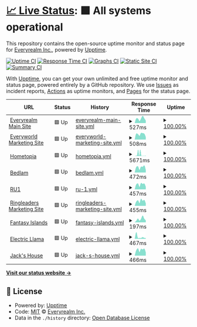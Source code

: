 # [📈 Live Status](https://rrealmdev.github.io/realm-upptime): <!--live status--> **🟩 All systems operational**

This repository contains the open-source uptime monitor and status page for [Everyrealm Inc.](https://rrealmdev.github.io/realm-upptime), powered by [Upptime](https://github.com/upptime/upptime).

[![Uptime CI](https://github.com/rrealmdev/realm-upptime/workflows/Uptime%20CI/badge.svg)](https://github.com/rrealmdev/realm-upptime/actions?query=workflow%3A%22Uptime+CI%22)
[![Response Time CI](https://github.com/rrealmdev/realm-upptime/workflows/Response%20Time%20CI/badge.svg)](https://github.com/rrealmdev/realm-upptime/actions?query=workflow%3A%22Response+Time+CI%22)
[![Graphs CI](https://github.com/rrealmdev/realm-upptime/workflows/Graphs%20CI/badge.svg)](https://github.com/rrealmdev/realm-upptime/actions?query=workflow%3A%22Graphs+CI%22)
[![Static Site CI](https://github.com/rrealmdev/realm-upptime/workflows/Static%20Site%20CI/badge.svg)](https://github.com/rrealmdev/realm-upptime/actions?query=workflow%3A%22Static+Site+CI%22)
[![Summary CI](https://github.com/rrealmdev/realm-upptime/workflows/Summary%20CI/badge.svg)](https://github.com/rrealmdev/realm-upptime/actions?query=workflow%3A%22Summary+CI%22)

With [Upptime](https://upptime.js.org), you can get your own unlimited and free uptime monitor and status page, powered entirely by a GitHub repository. We use [Issues](https://github.com/rrealmdev/realm-upptime/issues) as incident reports, [Actions](https://github.com/rrealmdev/realm-upptime/actions) as uptime monitors, and [Pages](https://rrealmdev.github.io/realm-upptime) for the status page.

<!--start: status pages-->
<!-- This summary is generated by Upptime (https://github.com/upptime/upptime) -->
<!-- Do not edit this manually, your changes will be overwritten -->
<!-- prettier-ignore -->
| URL | Status | History | Response Time | Uptime |
| --- | ------ | ------- | ------------- | ------ |
| <img alt="" src="https://icons.duckduckgo.com/ip3/everyrealm.com.ico" height="13"> [Everyrealm Main Site](https://everyrealm.com) | 🟩 Up | [everyrealm-main-site.yml](https://github.com/rrealmdev/realm-upptime/commits/HEAD/history/everyrealm-main-site.yml) | <details><summary><img alt="Response time graph" src="./graphs/everyrealm-main-site/response-time-week.png" height="20"> 527ms</summary><br><a href="https://rrealmdev.github.io/realm-upptime/history/everyrealm-main-site"><img alt="Response time 477" src="https://img.shields.io/endpoint?url=https%3A%2F%2Fraw.githubusercontent.com%2Frrealmdev%2Frealm-upptime%2FHEAD%2Fapi%2Feveryrealm-main-site%2Fresponse-time.json"></a><br><a href="https://rrealmdev.github.io/realm-upptime/history/everyrealm-main-site"><img alt="24-hour response time 616" src="https://img.shields.io/endpoint?url=https%3A%2F%2Fraw.githubusercontent.com%2Frrealmdev%2Frealm-upptime%2FHEAD%2Fapi%2Feveryrealm-main-site%2Fresponse-time-day.json"></a><br><a href="https://rrealmdev.github.io/realm-upptime/history/everyrealm-main-site"><img alt="7-day response time 527" src="https://img.shields.io/endpoint?url=https%3A%2F%2Fraw.githubusercontent.com%2Frrealmdev%2Frealm-upptime%2FHEAD%2Fapi%2Feveryrealm-main-site%2Fresponse-time-week.json"></a><br><a href="https://rrealmdev.github.io/realm-upptime/history/everyrealm-main-site"><img alt="30-day response time 477" src="https://img.shields.io/endpoint?url=https%3A%2F%2Fraw.githubusercontent.com%2Frrealmdev%2Frealm-upptime%2FHEAD%2Fapi%2Feveryrealm-main-site%2Fresponse-time-month.json"></a><br><a href="https://rrealmdev.github.io/realm-upptime/history/everyrealm-main-site"><img alt="1-year response time 477" src="https://img.shields.io/endpoint?url=https%3A%2F%2Fraw.githubusercontent.com%2Frrealmdev%2Frealm-upptime%2FHEAD%2Fapi%2Feveryrealm-main-site%2Fresponse-time-year.json"></a></details> | <details><summary><a href="https://rrealmdev.github.io/realm-upptime/history/everyrealm-main-site">100.00%</a></summary><a href="https://rrealmdev.github.io/realm-upptime/history/everyrealm-main-site"><img alt="All-time uptime 100.00%" src="https://img.shields.io/endpoint?url=https%3A%2F%2Fraw.githubusercontent.com%2Frrealmdev%2Frealm-upptime%2FHEAD%2Fapi%2Feveryrealm-main-site%2Fuptime.json"></a><br><a href="https://rrealmdev.github.io/realm-upptime/history/everyrealm-main-site"><img alt="24-hour uptime 100.00%" src="https://img.shields.io/endpoint?url=https%3A%2F%2Fraw.githubusercontent.com%2Frrealmdev%2Frealm-upptime%2FHEAD%2Fapi%2Feveryrealm-main-site%2Fuptime-day.json"></a><br><a href="https://rrealmdev.github.io/realm-upptime/history/everyrealm-main-site"><img alt="7-day uptime 100.00%" src="https://img.shields.io/endpoint?url=https%3A%2F%2Fraw.githubusercontent.com%2Frrealmdev%2Frealm-upptime%2FHEAD%2Fapi%2Feveryrealm-main-site%2Fuptime-week.json"></a><br><a href="https://rrealmdev.github.io/realm-upptime/history/everyrealm-main-site"><img alt="30-day uptime 100.00%" src="https://img.shields.io/endpoint?url=https%3A%2F%2Fraw.githubusercontent.com%2Frrealmdev%2Frealm-upptime%2FHEAD%2Fapi%2Feveryrealm-main-site%2Fuptime-month.json"></a><br><a href="https://rrealmdev.github.io/realm-upptime/history/everyrealm-main-site"><img alt="1-year uptime 100.00%" src="https://img.shields.io/endpoint?url=https%3A%2F%2Fraw.githubusercontent.com%2Frrealmdev%2Frealm-upptime%2FHEAD%2Fapi%2Feveryrealm-main-site%2Fuptime-year.json"></a></details>
| <img alt="" src="https://icons.duckduckgo.com/ip3/everyworld.com.ico" height="13"> [Everyworld Marketing Site](https://everyworld.com) | 🟩 Up | [everyworld-marketing-site.yml](https://github.com/rrealmdev/realm-upptime/commits/HEAD/history/everyworld-marketing-site.yml) | <details><summary><img alt="Response time graph" src="./graphs/everyworld-marketing-site/response-time-week.png" height="20"> 508ms</summary><br><a href="https://rrealmdev.github.io/realm-upptime/history/everyworld-marketing-site"><img alt="Response time 453" src="https://img.shields.io/endpoint?url=https%3A%2F%2Fraw.githubusercontent.com%2Frrealmdev%2Frealm-upptime%2FHEAD%2Fapi%2Feveryworld-marketing-site%2Fresponse-time.json"></a><br><a href="https://rrealmdev.github.io/realm-upptime/history/everyworld-marketing-site"><img alt="24-hour response time 675" src="https://img.shields.io/endpoint?url=https%3A%2F%2Fraw.githubusercontent.com%2Frrealmdev%2Frealm-upptime%2FHEAD%2Fapi%2Feveryworld-marketing-site%2Fresponse-time-day.json"></a><br><a href="https://rrealmdev.github.io/realm-upptime/history/everyworld-marketing-site"><img alt="7-day response time 508" src="https://img.shields.io/endpoint?url=https%3A%2F%2Fraw.githubusercontent.com%2Frrealmdev%2Frealm-upptime%2FHEAD%2Fapi%2Feveryworld-marketing-site%2Fresponse-time-week.json"></a><br><a href="https://rrealmdev.github.io/realm-upptime/history/everyworld-marketing-site"><img alt="30-day response time 453" src="https://img.shields.io/endpoint?url=https%3A%2F%2Fraw.githubusercontent.com%2Frrealmdev%2Frealm-upptime%2FHEAD%2Fapi%2Feveryworld-marketing-site%2Fresponse-time-month.json"></a><br><a href="https://rrealmdev.github.io/realm-upptime/history/everyworld-marketing-site"><img alt="1-year response time 453" src="https://img.shields.io/endpoint?url=https%3A%2F%2Fraw.githubusercontent.com%2Frrealmdev%2Frealm-upptime%2FHEAD%2Fapi%2Feveryworld-marketing-site%2Fresponse-time-year.json"></a></details> | <details><summary><a href="https://rrealmdev.github.io/realm-upptime/history/everyworld-marketing-site">100.00%</a></summary><a href="https://rrealmdev.github.io/realm-upptime/history/everyworld-marketing-site"><img alt="All-time uptime 100.00%" src="https://img.shields.io/endpoint?url=https%3A%2F%2Fraw.githubusercontent.com%2Frrealmdev%2Frealm-upptime%2FHEAD%2Fapi%2Feveryworld-marketing-site%2Fuptime.json"></a><br><a href="https://rrealmdev.github.io/realm-upptime/history/everyworld-marketing-site"><img alt="24-hour uptime 100.00%" src="https://img.shields.io/endpoint?url=https%3A%2F%2Fraw.githubusercontent.com%2Frrealmdev%2Frealm-upptime%2FHEAD%2Fapi%2Feveryworld-marketing-site%2Fuptime-day.json"></a><br><a href="https://rrealmdev.github.io/realm-upptime/history/everyworld-marketing-site"><img alt="7-day uptime 100.00%" src="https://img.shields.io/endpoint?url=https%3A%2F%2Fraw.githubusercontent.com%2Frrealmdev%2Frealm-upptime%2FHEAD%2Fapi%2Feveryworld-marketing-site%2Fuptime-week.json"></a><br><a href="https://rrealmdev.github.io/realm-upptime/history/everyworld-marketing-site"><img alt="30-day uptime 100.00%" src="https://img.shields.io/endpoint?url=https%3A%2F%2Fraw.githubusercontent.com%2Frrealmdev%2Frealm-upptime%2FHEAD%2Fapi%2Feveryworld-marketing-site%2Fuptime-month.json"></a><br><a href="https://rrealmdev.github.io/realm-upptime/history/everyworld-marketing-site"><img alt="1-year uptime 100.00%" src="https://img.shields.io/endpoint?url=https%3A%2F%2Fraw.githubusercontent.com%2Frrealmdev%2Frealm-upptime%2FHEAD%2Fapi%2Feveryworld-marketing-site%2Fuptime-year.json"></a></details>
| <img alt="" src="https://icons.duckduckgo.com/ip3/hometopia.com.ico" height="13"> [Hometopia](https://hometopia.com) | 🟩 Up | [hometopia.yml](https://github.com/rrealmdev/realm-upptime/commits/HEAD/history/hometopia.yml) | <details><summary><img alt="Response time graph" src="./graphs/hometopia/response-time-week.png" height="20"> 5671ms</summary><br><a href="https://rrealmdev.github.io/realm-upptime/history/hometopia"><img alt="Response time 3505" src="https://img.shields.io/endpoint?url=https%3A%2F%2Fraw.githubusercontent.com%2Frrealmdev%2Frealm-upptime%2FHEAD%2Fapi%2Fhometopia%2Fresponse-time.json"></a><br><a href="https://rrealmdev.github.io/realm-upptime/history/hometopia"><img alt="24-hour response time 393" src="https://img.shields.io/endpoint?url=https%3A%2F%2Fraw.githubusercontent.com%2Frrealmdev%2Frealm-upptime%2FHEAD%2Fapi%2Fhometopia%2Fresponse-time-day.json"></a><br><a href="https://rrealmdev.github.io/realm-upptime/history/hometopia"><img alt="7-day response time 5671" src="https://img.shields.io/endpoint?url=https%3A%2F%2Fraw.githubusercontent.com%2Frrealmdev%2Frealm-upptime%2FHEAD%2Fapi%2Fhometopia%2Fresponse-time-week.json"></a><br><a href="https://rrealmdev.github.io/realm-upptime/history/hometopia"><img alt="30-day response time 3505" src="https://img.shields.io/endpoint?url=https%3A%2F%2Fraw.githubusercontent.com%2Frrealmdev%2Frealm-upptime%2FHEAD%2Fapi%2Fhometopia%2Fresponse-time-month.json"></a><br><a href="https://rrealmdev.github.io/realm-upptime/history/hometopia"><img alt="1-year response time 3505" src="https://img.shields.io/endpoint?url=https%3A%2F%2Fraw.githubusercontent.com%2Frrealmdev%2Frealm-upptime%2FHEAD%2Fapi%2Fhometopia%2Fresponse-time-year.json"></a></details> | <details><summary><a href="https://rrealmdev.github.io/realm-upptime/history/hometopia">100.00%</a></summary><a href="https://rrealmdev.github.io/realm-upptime/history/hometopia"><img alt="All-time uptime 100.00%" src="https://img.shields.io/endpoint?url=https%3A%2F%2Fraw.githubusercontent.com%2Frrealmdev%2Frealm-upptime%2FHEAD%2Fapi%2Fhometopia%2Fuptime.json"></a><br><a href="https://rrealmdev.github.io/realm-upptime/history/hometopia"><img alt="24-hour uptime 100.00%" src="https://img.shields.io/endpoint?url=https%3A%2F%2Fraw.githubusercontent.com%2Frrealmdev%2Frealm-upptime%2FHEAD%2Fapi%2Fhometopia%2Fuptime-day.json"></a><br><a href="https://rrealmdev.github.io/realm-upptime/history/hometopia"><img alt="7-day uptime 100.00%" src="https://img.shields.io/endpoint?url=https%3A%2F%2Fraw.githubusercontent.com%2Frrealmdev%2Frealm-upptime%2FHEAD%2Fapi%2Fhometopia%2Fuptime-week.json"></a><br><a href="https://rrealmdev.github.io/realm-upptime/history/hometopia"><img alt="30-day uptime 100.00%" src="https://img.shields.io/endpoint?url=https%3A%2F%2Fraw.githubusercontent.com%2Frrealmdev%2Frealm-upptime%2FHEAD%2Fapi%2Fhometopia%2Fuptime-month.json"></a><br><a href="https://rrealmdev.github.io/realm-upptime/history/hometopia"><img alt="1-year uptime 100.00%" src="https://img.shields.io/endpoint?url=https%3A%2F%2Fraw.githubusercontent.com%2Frrealmdev%2Frealm-upptime%2FHEAD%2Fapi%2Fhometopia%2Fuptime-year.json"></a></details>
| <img alt="" src="https://icons.duckduckgo.com/ip3/bedlam.gg.ico" height="13"> [Bedlam](https://Bedlam.gg) | 🟩 Up | [bedlam.yml](https://github.com/rrealmdev/realm-upptime/commits/HEAD/history/bedlam.yml) | <details><summary><img alt="Response time graph" src="./graphs/bedlam/response-time-week.png" height="20"> 472ms</summary><br><a href="https://rrealmdev.github.io/realm-upptime/history/bedlam"><img alt="Response time 461" src="https://img.shields.io/endpoint?url=https%3A%2F%2Fraw.githubusercontent.com%2Frrealmdev%2Frealm-upptime%2FHEAD%2Fapi%2Fbedlam%2Fresponse-time.json"></a><br><a href="https://rrealmdev.github.io/realm-upptime/history/bedlam"><img alt="24-hour response time 472" src="https://img.shields.io/endpoint?url=https%3A%2F%2Fraw.githubusercontent.com%2Frrealmdev%2Frealm-upptime%2FHEAD%2Fapi%2Fbedlam%2Fresponse-time-day.json"></a><br><a href="https://rrealmdev.github.io/realm-upptime/history/bedlam"><img alt="7-day response time 472" src="https://img.shields.io/endpoint?url=https%3A%2F%2Fraw.githubusercontent.com%2Frrealmdev%2Frealm-upptime%2FHEAD%2Fapi%2Fbedlam%2Fresponse-time-week.json"></a><br><a href="https://rrealmdev.github.io/realm-upptime/history/bedlam"><img alt="30-day response time 461" src="https://img.shields.io/endpoint?url=https%3A%2F%2Fraw.githubusercontent.com%2Frrealmdev%2Frealm-upptime%2FHEAD%2Fapi%2Fbedlam%2Fresponse-time-month.json"></a><br><a href="https://rrealmdev.github.io/realm-upptime/history/bedlam"><img alt="1-year response time 461" src="https://img.shields.io/endpoint?url=https%3A%2F%2Fraw.githubusercontent.com%2Frrealmdev%2Frealm-upptime%2FHEAD%2Fapi%2Fbedlam%2Fresponse-time-year.json"></a></details> | <details><summary><a href="https://rrealmdev.github.io/realm-upptime/history/bedlam">100.00%</a></summary><a href="https://rrealmdev.github.io/realm-upptime/history/bedlam"><img alt="All-time uptime 100.00%" src="https://img.shields.io/endpoint?url=https%3A%2F%2Fraw.githubusercontent.com%2Frrealmdev%2Frealm-upptime%2FHEAD%2Fapi%2Fbedlam%2Fuptime.json"></a><br><a href="https://rrealmdev.github.io/realm-upptime/history/bedlam"><img alt="24-hour uptime 100.00%" src="https://img.shields.io/endpoint?url=https%3A%2F%2Fraw.githubusercontent.com%2Frrealmdev%2Frealm-upptime%2FHEAD%2Fapi%2Fbedlam%2Fuptime-day.json"></a><br><a href="https://rrealmdev.github.io/realm-upptime/history/bedlam"><img alt="7-day uptime 100.00%" src="https://img.shields.io/endpoint?url=https%3A%2F%2Fraw.githubusercontent.com%2Frrealmdev%2Frealm-upptime%2FHEAD%2Fapi%2Fbedlam%2Fuptime-week.json"></a><br><a href="https://rrealmdev.github.io/realm-upptime/history/bedlam"><img alt="30-day uptime 100.00%" src="https://img.shields.io/endpoint?url=https%3A%2F%2Fraw.githubusercontent.com%2Frrealmdev%2Frealm-upptime%2FHEAD%2Fapi%2Fbedlam%2Fuptime-month.json"></a><br><a href="https://rrealmdev.github.io/realm-upptime/history/bedlam"><img alt="1-year uptime 100.00%" src="https://img.shields.io/endpoint?url=https%3A%2F%2Fraw.githubusercontent.com%2Frrealmdev%2Frealm-upptime%2FHEAD%2Fapi%2Fbedlam%2Fuptime-year.json"></a></details>
| <img alt="" src="https://icons.duckduckgo.com/ip3/ru1.com.ico" height="13"> [RU1](https://ru1.com) | 🟩 Up | [ru-1.yml](https://github.com/rrealmdev/realm-upptime/commits/HEAD/history/ru-1.yml) | <details><summary><img alt="Response time graph" src="./graphs/ru-1/response-time-week.png" height="20"> 457ms</summary><br><a href="https://rrealmdev.github.io/realm-upptime/history/ru-1"><img alt="Response time 432" src="https://img.shields.io/endpoint?url=https%3A%2F%2Fraw.githubusercontent.com%2Frrealmdev%2Frealm-upptime%2FHEAD%2Fapi%2Fru-1%2Fresponse-time.json"></a><br><a href="https://rrealmdev.github.io/realm-upptime/history/ru-1"><img alt="24-hour response time 506" src="https://img.shields.io/endpoint?url=https%3A%2F%2Fraw.githubusercontent.com%2Frrealmdev%2Frealm-upptime%2FHEAD%2Fapi%2Fru-1%2Fresponse-time-day.json"></a><br><a href="https://rrealmdev.github.io/realm-upptime/history/ru-1"><img alt="7-day response time 457" src="https://img.shields.io/endpoint?url=https%3A%2F%2Fraw.githubusercontent.com%2Frrealmdev%2Frealm-upptime%2FHEAD%2Fapi%2Fru-1%2Fresponse-time-week.json"></a><br><a href="https://rrealmdev.github.io/realm-upptime/history/ru-1"><img alt="30-day response time 432" src="https://img.shields.io/endpoint?url=https%3A%2F%2Fraw.githubusercontent.com%2Frrealmdev%2Frealm-upptime%2FHEAD%2Fapi%2Fru-1%2Fresponse-time-month.json"></a><br><a href="https://rrealmdev.github.io/realm-upptime/history/ru-1"><img alt="1-year response time 432" src="https://img.shields.io/endpoint?url=https%3A%2F%2Fraw.githubusercontent.com%2Frrealmdev%2Frealm-upptime%2FHEAD%2Fapi%2Fru-1%2Fresponse-time-year.json"></a></details> | <details><summary><a href="https://rrealmdev.github.io/realm-upptime/history/ru-1">100.00%</a></summary><a href="https://rrealmdev.github.io/realm-upptime/history/ru-1"><img alt="All-time uptime 100.00%" src="https://img.shields.io/endpoint?url=https%3A%2F%2Fraw.githubusercontent.com%2Frrealmdev%2Frealm-upptime%2FHEAD%2Fapi%2Fru-1%2Fuptime.json"></a><br><a href="https://rrealmdev.github.io/realm-upptime/history/ru-1"><img alt="24-hour uptime 100.00%" src="https://img.shields.io/endpoint?url=https%3A%2F%2Fraw.githubusercontent.com%2Frrealmdev%2Frealm-upptime%2FHEAD%2Fapi%2Fru-1%2Fuptime-day.json"></a><br><a href="https://rrealmdev.github.io/realm-upptime/history/ru-1"><img alt="7-day uptime 100.00%" src="https://img.shields.io/endpoint?url=https%3A%2F%2Fraw.githubusercontent.com%2Frrealmdev%2Frealm-upptime%2FHEAD%2Fapi%2Fru-1%2Fuptime-week.json"></a><br><a href="https://rrealmdev.github.io/realm-upptime/history/ru-1"><img alt="30-day uptime 100.00%" src="https://img.shields.io/endpoint?url=https%3A%2F%2Fraw.githubusercontent.com%2Frrealmdev%2Frealm-upptime%2FHEAD%2Fapi%2Fru-1%2Fuptime-month.json"></a><br><a href="https://rrealmdev.github.io/realm-upptime/history/ru-1"><img alt="1-year uptime 100.00%" src="https://img.shields.io/endpoint?url=https%3A%2F%2Fraw.githubusercontent.com%2Frrealmdev%2Frealm-upptime%2FHEAD%2Fapi%2Fru-1%2Fuptime-year.json"></a></details>
| <img alt="" src="https://icons.duckduckgo.com/ip3/playringleaders.com.ico" height="13"> [Ringleaders Marketing Site](https://playringleaders.com) | 🟩 Up | [ringleaders-marketing-site.yml](https://github.com/rrealmdev/realm-upptime/commits/HEAD/history/ringleaders-marketing-site.yml) | <details><summary><img alt="Response time graph" src="./graphs/ringleaders-marketing-site/response-time-week.png" height="20"> 455ms</summary><br><a href="https://rrealmdev.github.io/realm-upptime/history/ringleaders-marketing-site"><img alt="Response time 412" src="https://img.shields.io/endpoint?url=https%3A%2F%2Fraw.githubusercontent.com%2Frrealmdev%2Frealm-upptime%2FHEAD%2Fapi%2Fringleaders-marketing-site%2Fresponse-time.json"></a><br><a href="https://rrealmdev.github.io/realm-upptime/history/ringleaders-marketing-site"><img alt="24-hour response time 474" src="https://img.shields.io/endpoint?url=https%3A%2F%2Fraw.githubusercontent.com%2Frrealmdev%2Frealm-upptime%2FHEAD%2Fapi%2Fringleaders-marketing-site%2Fresponse-time-day.json"></a><br><a href="https://rrealmdev.github.io/realm-upptime/history/ringleaders-marketing-site"><img alt="7-day response time 455" src="https://img.shields.io/endpoint?url=https%3A%2F%2Fraw.githubusercontent.com%2Frrealmdev%2Frealm-upptime%2FHEAD%2Fapi%2Fringleaders-marketing-site%2Fresponse-time-week.json"></a><br><a href="https://rrealmdev.github.io/realm-upptime/history/ringleaders-marketing-site"><img alt="30-day response time 412" src="https://img.shields.io/endpoint?url=https%3A%2F%2Fraw.githubusercontent.com%2Frrealmdev%2Frealm-upptime%2FHEAD%2Fapi%2Fringleaders-marketing-site%2Fresponse-time-month.json"></a><br><a href="https://rrealmdev.github.io/realm-upptime/history/ringleaders-marketing-site"><img alt="1-year response time 412" src="https://img.shields.io/endpoint?url=https%3A%2F%2Fraw.githubusercontent.com%2Frrealmdev%2Frealm-upptime%2FHEAD%2Fapi%2Fringleaders-marketing-site%2Fresponse-time-year.json"></a></details> | <details><summary><a href="https://rrealmdev.github.io/realm-upptime/history/ringleaders-marketing-site">100.00%</a></summary><a href="https://rrealmdev.github.io/realm-upptime/history/ringleaders-marketing-site"><img alt="All-time uptime 100.00%" src="https://img.shields.io/endpoint?url=https%3A%2F%2Fraw.githubusercontent.com%2Frrealmdev%2Frealm-upptime%2FHEAD%2Fapi%2Fringleaders-marketing-site%2Fuptime.json"></a><br><a href="https://rrealmdev.github.io/realm-upptime/history/ringleaders-marketing-site"><img alt="24-hour uptime 100.00%" src="https://img.shields.io/endpoint?url=https%3A%2F%2Fraw.githubusercontent.com%2Frrealmdev%2Frealm-upptime%2FHEAD%2Fapi%2Fringleaders-marketing-site%2Fuptime-day.json"></a><br><a href="https://rrealmdev.github.io/realm-upptime/history/ringleaders-marketing-site"><img alt="7-day uptime 100.00%" src="https://img.shields.io/endpoint?url=https%3A%2F%2Fraw.githubusercontent.com%2Frrealmdev%2Frealm-upptime%2FHEAD%2Fapi%2Fringleaders-marketing-site%2Fuptime-week.json"></a><br><a href="https://rrealmdev.github.io/realm-upptime/history/ringleaders-marketing-site"><img alt="30-day uptime 100.00%" src="https://img.shields.io/endpoint?url=https%3A%2F%2Fraw.githubusercontent.com%2Frrealmdev%2Frealm-upptime%2FHEAD%2Fapi%2Fringleaders-marketing-site%2Fuptime-month.json"></a><br><a href="https://rrealmdev.github.io/realm-upptime/history/ringleaders-marketing-site"><img alt="1-year uptime 100.00%" src="https://img.shields.io/endpoint?url=https%3A%2F%2Fraw.githubusercontent.com%2Frrealmdev%2Frealm-upptime%2FHEAD%2Fapi%2Fringleaders-marketing-site%2Fuptime-year.json"></a></details>
| <img alt="" src="https://icons.duckduckgo.com/ip3/fantasyislands.xyz.ico" height="13"> [Fantasy Islands](https://fantasyislands.xyz) | 🟩 Up | [fantasy-islands.yml](https://github.com/rrealmdev/realm-upptime/commits/HEAD/history/fantasy-islands.yml) | <details><summary><img alt="Response time graph" src="./graphs/fantasy-islands/response-time-week.png" height="20"> 197ms</summary><br><a href="https://rrealmdev.github.io/realm-upptime/history/fantasy-islands"><img alt="Response time 158" src="https://img.shields.io/endpoint?url=https%3A%2F%2Fraw.githubusercontent.com%2Frrealmdev%2Frealm-upptime%2FHEAD%2Fapi%2Ffantasy-islands%2Fresponse-time.json"></a><br><a href="https://rrealmdev.github.io/realm-upptime/history/fantasy-islands"><img alt="24-hour response time 104" src="https://img.shields.io/endpoint?url=https%3A%2F%2Fraw.githubusercontent.com%2Frrealmdev%2Frealm-upptime%2FHEAD%2Fapi%2Ffantasy-islands%2Fresponse-time-day.json"></a><br><a href="https://rrealmdev.github.io/realm-upptime/history/fantasy-islands"><img alt="7-day response time 197" src="https://img.shields.io/endpoint?url=https%3A%2F%2Fraw.githubusercontent.com%2Frrealmdev%2Frealm-upptime%2FHEAD%2Fapi%2Ffantasy-islands%2Fresponse-time-week.json"></a><br><a href="https://rrealmdev.github.io/realm-upptime/history/fantasy-islands"><img alt="30-day response time 158" src="https://img.shields.io/endpoint?url=https%3A%2F%2Fraw.githubusercontent.com%2Frrealmdev%2Frealm-upptime%2FHEAD%2Fapi%2Ffantasy-islands%2Fresponse-time-month.json"></a><br><a href="https://rrealmdev.github.io/realm-upptime/history/fantasy-islands"><img alt="1-year response time 158" src="https://img.shields.io/endpoint?url=https%3A%2F%2Fraw.githubusercontent.com%2Frrealmdev%2Frealm-upptime%2FHEAD%2Fapi%2Ffantasy-islands%2Fresponse-time-year.json"></a></details> | <details><summary><a href="https://rrealmdev.github.io/realm-upptime/history/fantasy-islands">100.00%</a></summary><a href="https://rrealmdev.github.io/realm-upptime/history/fantasy-islands"><img alt="All-time uptime 100.00%" src="https://img.shields.io/endpoint?url=https%3A%2F%2Fraw.githubusercontent.com%2Frrealmdev%2Frealm-upptime%2FHEAD%2Fapi%2Ffantasy-islands%2Fuptime.json"></a><br><a href="https://rrealmdev.github.io/realm-upptime/history/fantasy-islands"><img alt="24-hour uptime 100.00%" src="https://img.shields.io/endpoint?url=https%3A%2F%2Fraw.githubusercontent.com%2Frrealmdev%2Frealm-upptime%2FHEAD%2Fapi%2Ffantasy-islands%2Fuptime-day.json"></a><br><a href="https://rrealmdev.github.io/realm-upptime/history/fantasy-islands"><img alt="7-day uptime 100.00%" src="https://img.shields.io/endpoint?url=https%3A%2F%2Fraw.githubusercontent.com%2Frrealmdev%2Frealm-upptime%2FHEAD%2Fapi%2Ffantasy-islands%2Fuptime-week.json"></a><br><a href="https://rrealmdev.github.io/realm-upptime/history/fantasy-islands"><img alt="30-day uptime 100.00%" src="https://img.shields.io/endpoint?url=https%3A%2F%2Fraw.githubusercontent.com%2Frrealmdev%2Frealm-upptime%2FHEAD%2Fapi%2Ffantasy-islands%2Fuptime-month.json"></a><br><a href="https://rrealmdev.github.io/realm-upptime/history/fantasy-islands"><img alt="1-year uptime 100.00%" src="https://img.shields.io/endpoint?url=https%3A%2F%2Fraw.githubusercontent.com%2Frrealmdev%2Frealm-upptime%2FHEAD%2Fapi%2Ffantasy-islands%2Fuptime-year.json"></a></details>
| <img alt="" src="https://icons.duckduckgo.com/ip3/electricllama.gg.ico" height="13"> [Electric Llama](https://electricllama.gg) | 🟩 Up | [electric-llama.yml](https://github.com/rrealmdev/realm-upptime/commits/HEAD/history/electric-llama.yml) | <details><summary><img alt="Response time graph" src="./graphs/electric-llama/response-time-week.png" height="20"> 467ms</summary><br><a href="https://rrealmdev.github.io/realm-upptime/history/electric-llama"><img alt="Response time 647" src="https://img.shields.io/endpoint?url=https%3A%2F%2Fraw.githubusercontent.com%2Frrealmdev%2Frealm-upptime%2FHEAD%2Fapi%2Felectric-llama%2Fresponse-time.json"></a><br><a href="https://rrealmdev.github.io/realm-upptime/history/electric-llama"><img alt="24-hour response time 723" src="https://img.shields.io/endpoint?url=https%3A%2F%2Fraw.githubusercontent.com%2Frrealmdev%2Frealm-upptime%2FHEAD%2Fapi%2Felectric-llama%2Fresponse-time-day.json"></a><br><a href="https://rrealmdev.github.io/realm-upptime/history/electric-llama"><img alt="7-day response time 467" src="https://img.shields.io/endpoint?url=https%3A%2F%2Fraw.githubusercontent.com%2Frrealmdev%2Frealm-upptime%2FHEAD%2Fapi%2Felectric-llama%2Fresponse-time-week.json"></a><br><a href="https://rrealmdev.github.io/realm-upptime/history/electric-llama"><img alt="30-day response time 647" src="https://img.shields.io/endpoint?url=https%3A%2F%2Fraw.githubusercontent.com%2Frrealmdev%2Frealm-upptime%2FHEAD%2Fapi%2Felectric-llama%2Fresponse-time-month.json"></a><br><a href="https://rrealmdev.github.io/realm-upptime/history/electric-llama"><img alt="1-year response time 647" src="https://img.shields.io/endpoint?url=https%3A%2F%2Fraw.githubusercontent.com%2Frrealmdev%2Frealm-upptime%2FHEAD%2Fapi%2Felectric-llama%2Fresponse-time-year.json"></a></details> | <details><summary><a href="https://rrealmdev.github.io/realm-upptime/history/electric-llama">100.00%</a></summary><a href="https://rrealmdev.github.io/realm-upptime/history/electric-llama"><img alt="All-time uptime 100.00%" src="https://img.shields.io/endpoint?url=https%3A%2F%2Fraw.githubusercontent.com%2Frrealmdev%2Frealm-upptime%2FHEAD%2Fapi%2Felectric-llama%2Fuptime.json"></a><br><a href="https://rrealmdev.github.io/realm-upptime/history/electric-llama"><img alt="24-hour uptime 100.00%" src="https://img.shields.io/endpoint?url=https%3A%2F%2Fraw.githubusercontent.com%2Frrealmdev%2Frealm-upptime%2FHEAD%2Fapi%2Felectric-llama%2Fuptime-day.json"></a><br><a href="https://rrealmdev.github.io/realm-upptime/history/electric-llama"><img alt="7-day uptime 100.00%" src="https://img.shields.io/endpoint?url=https%3A%2F%2Fraw.githubusercontent.com%2Frrealmdev%2Frealm-upptime%2FHEAD%2Fapi%2Felectric-llama%2Fuptime-week.json"></a><br><a href="https://rrealmdev.github.io/realm-upptime/history/electric-llama"><img alt="30-day uptime 100.00%" src="https://img.shields.io/endpoint?url=https%3A%2F%2Fraw.githubusercontent.com%2Frrealmdev%2Frealm-upptime%2FHEAD%2Fapi%2Felectric-llama%2Fuptime-month.json"></a><br><a href="https://rrealmdev.github.io/realm-upptime/history/electric-llama"><img alt="1-year uptime 100.00%" src="https://img.shields.io/endpoint?url=https%3A%2F%2Fraw.githubusercontent.com%2Frrealmdev%2Frealm-upptime%2FHEAD%2Fapi%2Felectric-llama%2Fuptime-year.json"></a></details>
| <img alt="" src="https://icons.duckduckgo.com/ip3/jackshouse.com.ico" height="13"> [Jack's House](https://jackshouse.com) | 🟩 Up | [jack-s-house.yml](https://github.com/rrealmdev/realm-upptime/commits/HEAD/history/jack-s-house.yml) | <details><summary><img alt="Response time graph" src="./graphs/jack-s-house/response-time-week.png" height="20"> 466ms</summary><br><a href="https://rrealmdev.github.io/realm-upptime/history/jack-s-house"><img alt="Response time 435" src="https://img.shields.io/endpoint?url=https%3A%2F%2Fraw.githubusercontent.com%2Frrealmdev%2Frealm-upptime%2FHEAD%2Fapi%2Fjack-s-house%2Fresponse-time.json"></a><br><a href="https://rrealmdev.github.io/realm-upptime/history/jack-s-house"><img alt="24-hour response time 490" src="https://img.shields.io/endpoint?url=https%3A%2F%2Fraw.githubusercontent.com%2Frrealmdev%2Frealm-upptime%2FHEAD%2Fapi%2Fjack-s-house%2Fresponse-time-day.json"></a><br><a href="https://rrealmdev.github.io/realm-upptime/history/jack-s-house"><img alt="7-day response time 466" src="https://img.shields.io/endpoint?url=https%3A%2F%2Fraw.githubusercontent.com%2Frrealmdev%2Frealm-upptime%2FHEAD%2Fapi%2Fjack-s-house%2Fresponse-time-week.json"></a><br><a href="https://rrealmdev.github.io/realm-upptime/history/jack-s-house"><img alt="30-day response time 435" src="https://img.shields.io/endpoint?url=https%3A%2F%2Fraw.githubusercontent.com%2Frrealmdev%2Frealm-upptime%2FHEAD%2Fapi%2Fjack-s-house%2Fresponse-time-month.json"></a><br><a href="https://rrealmdev.github.io/realm-upptime/history/jack-s-house"><img alt="1-year response time 435" src="https://img.shields.io/endpoint?url=https%3A%2F%2Fraw.githubusercontent.com%2Frrealmdev%2Frealm-upptime%2FHEAD%2Fapi%2Fjack-s-house%2Fresponse-time-year.json"></a></details> | <details><summary><a href="https://rrealmdev.github.io/realm-upptime/history/jack-s-house">100.00%</a></summary><a href="https://rrealmdev.github.io/realm-upptime/history/jack-s-house"><img alt="All-time uptime 100.00%" src="https://img.shields.io/endpoint?url=https%3A%2F%2Fraw.githubusercontent.com%2Frrealmdev%2Frealm-upptime%2FHEAD%2Fapi%2Fjack-s-house%2Fuptime.json"></a><br><a href="https://rrealmdev.github.io/realm-upptime/history/jack-s-house"><img alt="24-hour uptime 100.00%" src="https://img.shields.io/endpoint?url=https%3A%2F%2Fraw.githubusercontent.com%2Frrealmdev%2Frealm-upptime%2FHEAD%2Fapi%2Fjack-s-house%2Fuptime-day.json"></a><br><a href="https://rrealmdev.github.io/realm-upptime/history/jack-s-house"><img alt="7-day uptime 100.00%" src="https://img.shields.io/endpoint?url=https%3A%2F%2Fraw.githubusercontent.com%2Frrealmdev%2Frealm-upptime%2FHEAD%2Fapi%2Fjack-s-house%2Fuptime-week.json"></a><br><a href="https://rrealmdev.github.io/realm-upptime/history/jack-s-house"><img alt="30-day uptime 100.00%" src="https://img.shields.io/endpoint?url=https%3A%2F%2Fraw.githubusercontent.com%2Frrealmdev%2Frealm-upptime%2FHEAD%2Fapi%2Fjack-s-house%2Fuptime-month.json"></a><br><a href="https://rrealmdev.github.io/realm-upptime/history/jack-s-house"><img alt="1-year uptime 100.00%" src="https://img.shields.io/endpoint?url=https%3A%2F%2Fraw.githubusercontent.com%2Frrealmdev%2Frealm-upptime%2FHEAD%2Fapi%2Fjack-s-house%2Fuptime-year.json"></a></details>

<!--end: status pages-->

[**Visit our status website →**](https://rrealmdev.github.io/realm-upptime)

## 📄 License

- Powered by: [Upptime](https://github.com/upptime/upptime)
- Code: [MIT](./LICENSE) © [Everyrealm Inc.](https://rrealmdev.github.io/realm-upptime)
- Data in the `./history` directory: [Open Database License](https://opendatacommons.org/licenses/odbl/1-0/)
